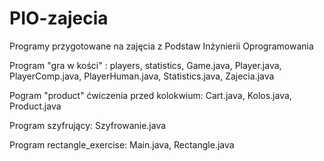 # PIO-zajecia
Programy przygotowane na zajęcia z Podstaw Inżynierii Oprogramowania

Program "gra w kości" : players, statistics, Game.java, Player.java, PlayerComp.java, PlayerHuman.java, Statistics.java, Zajecia.java

Pogram "product" ćwiczenia przed kolokwium: Cart.java, Kolos.java, Product.java

Program szyfrujący: Szyfrowanie.java

Program rectangle_exercise: Main.java, Rectangle.java
